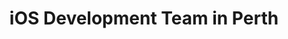 ---
title: iOS Development Team in Perth
permalink: /landings/ios-developer-perth
technology: iOS
location: Perth
---